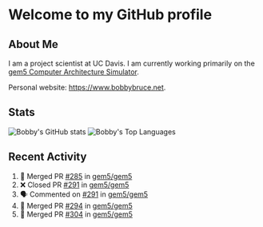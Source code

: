 # Welcome to my GitHub profile

## About Me

I am a project scientist at UC Davis. I am currently working primarily on the [gem5 Computer Architecture Simulator](https://github.com/gem5).

Personal website: <https://www.bobbybruce.net>.

## Stats

![Bobby's GitHub stats](https://github-readme-stats.vercel.app/api?username=bobbyrbruce&show_icons=true&theme=responsive&include_all_commits=true&count_private=true&show=reviews)
![Bobby's Top Languages ](https://github-readme-stats.vercel.app/api/top-langs/?username=bobbyrbruce&layout=compact&theme=responsive&count_private=true&langs_count=10)

## Recent Activity

<!--START_SECTION:activity-->
1. 🎉 Merged PR [#285](https://github.com/gem5/gem5/pull/285) in [gem5/gem5](https://github.com/gem5/gem5)
2. ❌ Closed PR [#291](https://github.com/gem5/gem5/pull/291) in [gem5/gem5](https://github.com/gem5/gem5)
3. 🗣 Commented on [#291](https://github.com/gem5/gem5/pull/291#issuecomment-1718411623) in [gem5/gem5](https://github.com/gem5/gem5)
4. 🎉 Merged PR [#294](https://github.com/gem5/gem5/pull/294) in [gem5/gem5](https://github.com/gem5/gem5)
5. 🎉 Merged PR [#304](https://github.com/gem5/gem5/pull/304) in [gem5/gem5](https://github.com/gem5/gem5)
<!--END_SECTION:activity-->
